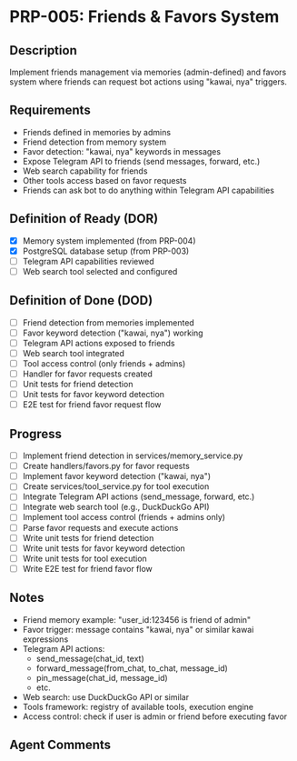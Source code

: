# PRP-005: Friends & Favors System

## Description
Implement friends management via memories (admin-defined) and favors system where friends can request bot actions using "kawai, nya" triggers.

## Requirements
- Friends defined in memories by admins
- Friend detection from memory system
- Favor detection: "kawai, nya" keywords in messages
- Expose Telegram API to friends (send messages, forward, etc.)
- Web search capability for friends
- Other tools access based on favor requests
- Friends can ask bot to do anything within Telegram API capabilities

## Definition of Ready (DOR)
- [x] Memory system implemented (from PRP-004)
- [x] PostgreSQL database setup (from PRP-003)
- [ ] Telegram API capabilities reviewed
- [ ] Web search tool selected and configured

## Definition of Done (DOD)
- [ ] Friend detection from memories implemented
- [ ] Favor keyword detection ("kawai, nya") working
- [ ] Telegram API actions exposed to friends
- [ ] Web search tool integrated
- [ ] Tool access control (only friends + admins)
- [ ] Handler for favor requests created
- [ ] Unit tests for friend detection
- [ ] Unit tests for favor keyword detection
- [ ] E2E test for friend favor request flow

## Progress
- [ ] Implement friend detection in services/memory_service.py
- [ ] Create handlers/favors.py for favor requests
- [ ] Implement favor keyword detection ("kawai, nya")
- [ ] Create services/tool_service.py for tool execution
- [ ] Integrate Telegram API actions (send_message, forward, etc.)
- [ ] Integrate web search tool (e.g., DuckDuckGo API)
- [ ] Implement tool access control (friends + admins only)
- [ ] Parse favor requests and execute actions
- [ ] Write unit tests for friend detection
- [ ] Write unit tests for favor keyword detection
- [ ] Write unit tests for tool execution
- [ ] Write E2E test for friend favor flow

## Notes
- Friend memory example: "user_id:123456 is friend of admin"
- Favor trigger: message contains "kawai, nya" or similar kawai expressions
- Telegram API actions:
  - send_message(chat_id, text)
  - forward_message(from_chat, to_chat, message_id)
  - pin_message(chat_id, message_id)
  - etc.
- Web search: use DuckDuckGo API or similar
- Tools framework: registry of available tools, execution engine
- Access control: check if user is admin or friend before executing favor

## Agent Comments
<!-- Add progress notes here as you work on this PRP -->
